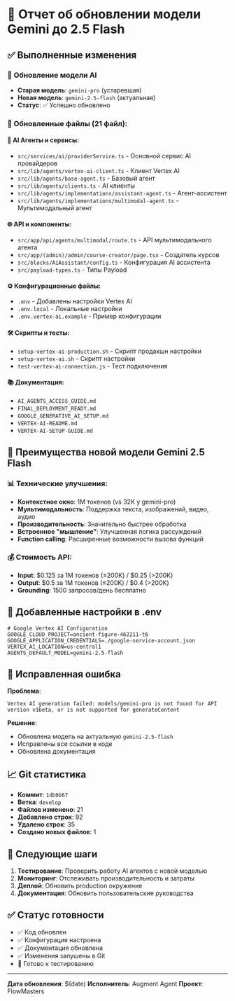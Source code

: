 # 🚀 Отчет об обновлении модели Gemini до 2.5 Flash

## ✅ Выполненные изменения

### 🔧 Обновление модели AI
- **Старая модель**: `gemini-pro` (устаревшая)
- **Новая модель**: `gemini-2.5-flash` (актуальная)
- **Статус**: ✅ Успешно обновлено

### 📁 Обновленные файлы (21 файл):

#### 🧠 AI Агенты и сервисы:
- `src/services/ai/providerService.ts` - Основной сервис AI провайдеров
- `src/lib/agents/vertex-ai-client.ts` - Клиент Vertex AI
- `src/lib/agents/base-agent.ts` - Базовый агент
- `src/lib/agents/clients.ts` - AI клиенты
- `src/lib/agents/implementations/assistant-agent.ts` - Агент-ассистент
- `src/lib/agents/implementations/multimodal-agent.ts` - Мультимодальный агент

#### 🌐 API и компоненты:
- `src/app/api/agents/multimodal/route.ts` - API мультимодального агента
- `src/app/(admin)/admin/course-creator/page.tsx` - Создатель курсов
- `src/blocks/AiAssistant/config.ts` - Конфигурация AI ассистента
- `src/payload-types.ts` - Типы Payload

#### ⚙️ Конфигурационные файлы:
- `.env` - Добавлены настройки Vertex AI
- `.env.local` - Локальные настройки
- `.env.vertex-ai.example` - Пример конфигурации

#### 🛠️ Скрипты и тесты:
- `setup-vertex-ai-production.sh` - Скрипт продакшн настройки
- `setup-vertex-ai.sh` - Скрипт настройки
- `test-vertex-ai-connection.js` - Тест подключения

#### 📚 Документация:
- `AI_AGENTS_ACCESS_GUIDE.md`
- `FINAL_DEPLOYMENT_READY.md`
- `GOOGLE_GENERATIVE_AI_SETUP.md`
- `VERTEX-AI-README.md`
- `VERTEX-AI-SETUP-GUIDE.md`

## 🎯 Преимущества новой модели Gemini 2.5 Flash

### 📊 Технические улучшения:
- **Контекстное окно**: 1M токенов (vs 32K у gemini-pro)
- **Мультимодальность**: Поддержка текста, изображений, видео, аудио
- **Производительность**: Значительно быстрее обработка
- **Встроенное "мышление"**: Улучшенная логика рассуждений
- **Function calling**: Расширенные возможности вызова функций

### 💰 Стоимость API:
- **Input**: $0.125 за 1M токенов (≤200K) / $0.25 (>200K)
- **Output**: $0.5 за 1M токенов (≤200K) / $0.4 (>200K)
- **Grounding**: 1500 запросов/день бесплатно

## 🔧 Добавленные настройки в .env

```env
# Google Vertex AI Configuration
GOOGLE_CLOUD_PROJECT=ancient-figure-462211-t6
GOOGLE_APPLICATION_CREDENTIALS=./google-service-account.json
VERTEX_AI_LOCATION=us-central1
AGENTS_DEFAULT_MODEL=gemini-2.5-flash
```

## 🐛 Исправленная ошибка

**Проблема**: 
```
Vertex AI generation failed: models/gemini-pro is not found for API version v1beta, or is not supported for generateContent
```

**Решение**: 
- Обновлена модель на актуальную `gemini-2.5-flash`
- Исправлены все ссылки в коде
- Обновлена документация

## 📈 Git статистика

- **Коммит**: `1db0b67`
- **Ветка**: `develop`
- **Файлов изменено**: 21
- **Добавлено строк**: 92
- **Удалено строк**: 35
- **Создано новых файлов**: 1

## 🚀 Следующие шаги

1. **Тестирование**: Проверить работу AI агентов с новой моделью
2. **Мониторинг**: Отслеживать производительность и затраты
3. **Деплой**: Обновить production окружение
4. **Документация**: Обновить пользовательские руководства

## ✅ Статус готовности

- ✅ Код обновлен
- ✅ Конфигурация настроена  
- ✅ Документация обновлена
- ✅ Изменения запушены в Git
- 🔄 Готово к тестированию

---
**Дата обновления**: $(date)
**Исполнитель**: Augment Agent
**Проект**: FlowMasters